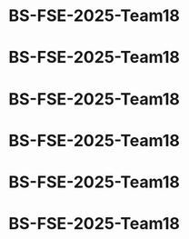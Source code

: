 # BS-FSE-2025-Team18
# BS-FSE-2025-Team18
# BS-FSE-2025-Team18
# BS-FSE-2025-Team18
# BS-FSE-2025-Team18
# BS-FSE-2025-Team18
